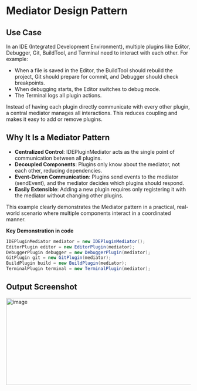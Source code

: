 # Mediator Design Pattern

## Use Case
In an IDE (Integrated Development Environment), multiple plugins like Editor, Debugger, Git, BuildTool, and Terminal need to interact with each other. For example:

- When a file is saved in the Editor, the BuildTool should rebuild the project, Git should prepare for commit, and Debugger should check breakpoints.  
- When debugging starts, the Editor switches to debug mode.  
- The Terminal logs all plugin actions.

Instead of having each plugin directly communicate with every other plugin, a central mediator manages all interactions. This reduces coupling and makes it easy to add or remove plugins.

## Why It Is a Mediator Pattern
- **Centralized Control**: IDEPluginMediator acts as the single point of communication between all plugins.  
- **Decoupled Components**: Plugins only know about the mediator, not each other, reducing dependencies.  
- **Event-Driven Communication**: Plugins send events to the mediator (sendEvent), and the mediator decides which plugins should respond.  
- **Easily Extensible**: Adding a new plugin requires only registering it with the mediator without changing other plugins.

This example clearly demonstrates the Mediator pattern in a practical, real-world scenario where multiple components interact in a coordinated manner.

**Key Demonstration in code**
```java
IDEPluginMediator mediator = new IDEPluginMediator();
EditorPlugin editor = new EditorPlugin(mediator);
DebuggerPlugin debugger = new DebuggerPlugin(mediator);
GitPlugin git = new GitPlugin(mediator);
BuildPlugin build = new BuildPlugin(mediator);
TerminalPlugin terminal = new TerminalPlugin(mediator);
```
## Output Screenshot
<img width="547" height="237" alt="image" src="https://github.com/user-attachments/assets/bba896d5-d50f-4634-94a3-709693def6c4" />


